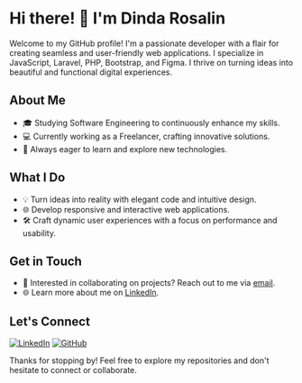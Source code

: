 # Hi there! 👋 I'm Dinda Rosalin

Welcome to my GitHub profile! I'm a passionate developer with a flair for creating seamless and user-friendly web applications. I specialize in JavaScript, Laravel, PHP, Bootstrap, and Figma. I thrive on turning ideas into beautiful and functional digital experiences.

## About Me

- 🎓 Studying Software Engineering to continuously enhance my skills.
- 💻 Currently working as a Freelancer, crafting innovative solutions.
- 🌱 Always eager to learn and explore new technologies.

## What I Do

- 💡 Turn ideas into reality with elegant code and intuitive design.
- 🌐 Develop responsive and interactive web applications.
- 🛠️ Craft dynamic user experiences with a focus on performance and usability.

## Get in Touch

- 💬 Interested in collaborating on projects? Reach out to me via [email](mailto:dindarosalin2412@gmail.com).
- 🌐 Learn more about me on [LinkedIn](https://linkedin.com/in/dindarosalin).

## Let's Connect

[![LinkedIn](https://img.shields.io/badge/-LinkedIn-blue?style=flat&logo=linkedin)](https://linkedin.com/in/dindarosalin)
[![GitHub](https://img.shields.io/badge/-GitHub-black?style=flat&logo=github)](https://github.com/dindarosalin)

Thanks for stopping by! Feel free to explore my repositories and don't hesitate to connect or collaborate.
